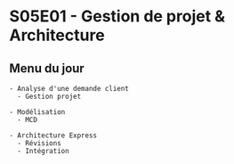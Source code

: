 # S05E01 - Gestion de projet & Architecture

## Menu du jour

```
- Analyse d'une demande client
  - Gestion projet

- Modélisation
  - MCD

- Architecture Express
  - Révisions
  - Intégration
```

